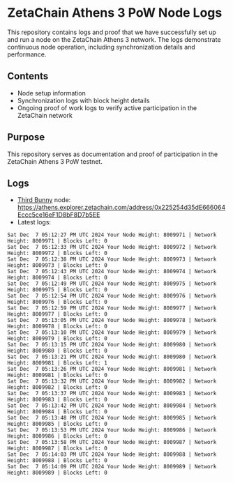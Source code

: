 # ZetaChain Athens 3 PoW Node Logs
This repository contains logs and proof that we have successfully set up and run a node on the ZetaChain Athens 3 network. The logs demonstrate continuous node operation, including synchronization details and performance.

## Contents
- Node setup information
- Synchronization logs with block height details
- Ongoing proof of work logs to verify active participation in the ZetaChain network

## Purpose
This repository serves as documentation and proof of participation in the ZetaChain Athens 3 PoW testnet.

## Logs

- [Third Bunny](https://thirdbunny.xyz/) node: https://athens.explorer.zetachain.com/address/0x225254d35dE666064Eccc5ce16eF1D8bF8D7b5EE
- Latest logs:
```
Sat Dec  7 05:12:27 PM UTC 2024 Your Node Height: 8009971 | Network Height: 8009971 | Blocks Left: 0
Sat Dec  7 05:12:33 PM UTC 2024 Your Node Height: 8009972 | Network Height: 8009972 | Blocks Left: 0
Sat Dec  7 05:12:38 PM UTC 2024 Your Node Height: 8009973 | Network Height: 8009973 | Blocks Left: 0
Sat Dec  7 05:12:43 PM UTC 2024 Your Node Height: 8009974 | Network Height: 8009974 | Blocks Left: 0
Sat Dec  7 05:12:49 PM UTC 2024 Your Node Height: 8009975 | Network Height: 8009975 | Blocks Left: 0
Sat Dec  7 05:12:54 PM UTC 2024 Your Node Height: 8009976 | Network Height: 8009976 | Blocks Left: 0
Sat Dec  7 05:12:59 PM UTC 2024 Your Node Height: 8009977 | Network Height: 8009977 | Blocks Left: 0
Sat Dec  7 05:13:05 PM UTC 2024 Your Node Height: 8009978 | Network Height: 8009978 | Blocks Left: 0
Sat Dec  7 05:13:10 PM UTC 2024 Your Node Height: 8009979 | Network Height: 8009979 | Blocks Left: 0
Sat Dec  7 05:13:15 PM UTC 2024 Your Node Height: 8009980 | Network Height: 8009980 | Blocks Left: 0
Sat Dec  7 05:13:21 PM UTC 2024 Your Node Height: 8009980 | Network Height: 8009981 | Blocks Left: 1
Sat Dec  7 05:13:26 PM UTC 2024 Your Node Height: 8009981 | Network Height: 8009981 | Blocks Left: 0
Sat Dec  7 05:13:32 PM UTC 2024 Your Node Height: 8009982 | Network Height: 8009982 | Blocks Left: 0
Sat Dec  7 05:13:37 PM UTC 2024 Your Node Height: 8009983 | Network Height: 8009983 | Blocks Left: 0
Sat Dec  7 05:13:42 PM UTC 2024 Your Node Height: 8009984 | Network Height: 8009984 | Blocks Left: 0
Sat Dec  7 05:13:48 PM UTC 2024 Your Node Height: 8009985 | Network Height: 8009985 | Blocks Left: 0
Sat Dec  7 05:13:53 PM UTC 2024 Your Node Height: 8009986 | Network Height: 8009986 | Blocks Left: 0
Sat Dec  7 05:13:58 PM UTC 2024 Your Node Height: 8009987 | Network Height: 8009987 | Blocks Left: 0
Sat Dec  7 05:14:03 PM UTC 2024 Your Node Height: 8009988 | Network Height: 8009988 | Blocks Left: 0
Sat Dec  7 05:14:09 PM UTC 2024 Your Node Height: 8009989 | Network Height: 8009989 | Blocks Left: 0
```
